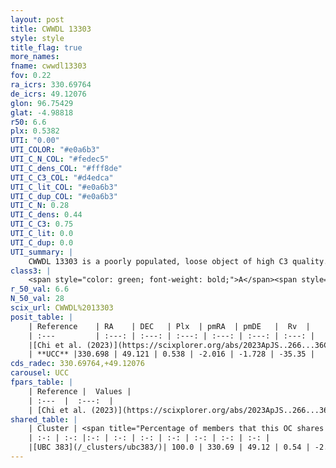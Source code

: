 ```yaml
---
layout: post
title: CWWDL 13303
style: style
title_flag: true
more_names: 
fname: cwwdl13303
fov: 0.22
ra_icrs: 330.69764
de_icrs: 49.12076
glon: 96.75429
glat: -4.98818
r50: 6.6
plx: 0.5382
UTI: "0.00"
UTI_COLOR: "#e0a6b3"
UTI_C_N_COL: "#fedec5"
UTI_C_dens_COL: "#fff8de"
UTI_C_C3_COL: "#d4edca"
UTI_C_lit_COL: "#e0a6b3"
UTI_C_dup_COL: "#e0a6b3"
UTI_C_N: 0.28
UTI_C_dens: 0.44
UTI_C_C3: 0.75
UTI_C_lit: 0.0
UTI_C_dup: 0.0
UTI_summary: |
    CWWDL 13303 is a poorly populated, loose object of high C3 quality. It was recently reported in the literature.<br><br><span style="color: #99180f; font-weight: bold;">Warning: </span>This is very likely a duplicate object, which shares a large percentage of members with at least one previously reported entry.
class3: |
    <span style="color: green; font-weight: bold;">A</span><span style="color: #FFC300; font-weight: bold;">B</span>
r_50_val: 6.6
N_50_val: 28
scix_url: CWWDL%2013303
posit_table: |
    | Reference    | RA    | DEC   | Plx  | pmRA  | pmDE   |  Rv  |
    | :---         | :---: | :---: | :---: | :---: | :---: | :---: |
    |[Chi et al. (2023)](https://scixplorer.org/abs/2023ApJS..266...36C) | 330.651 | 49.131 | 0.535 | -2.02 | -1.733 | -- |
    | **UCC** |330.698 | 49.121 | 0.538 | -2.016 | -1.728 | -35.35 | 
cds_radec: 330.69764,+49.12076
carousel: UCC
fpars_table: |
    | Reference |  Values |
    | :---  |  :---:  |
    | [Chi et al. (2023)](https://scixplorer.org/abs/2023ApJS..266...36C) | `logAge=7.61, Z=0.16` |
shared_table: |
    | Cluster | <span title="Percentage of members that this OC shares with the ones listed">%</span>   | RA   | DEC   | Plx   | pmRA  | pmDE  | Rv | UTI |
    | :-: | :-: |:-: | :-: | :-: | :-: | :-: | :-: | :-: |
    |[UBC 383](/_clusters/ubc383/)| 100.0 | 330.69 | 49.12 | 0.54 | -2.03 | -1.73 | -35.35 |0.63 |
---
```

